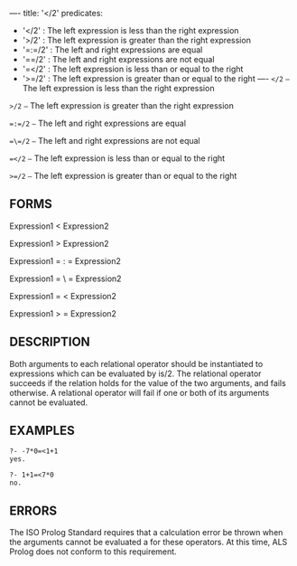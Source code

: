 —-
title: '</2'
predicates:
 - '</2' : The left expression is less than the right expression
 - '>/2' : The left expression is greater than the right expression
 - '=:=/2' : The left and right expressions are equal
 - '=\=/2' : The left and right expressions are not equal
 - '=</2' : The left expression is less than or equal to the right
 - '>=/2' : The left expression is greater than or equal to the right
—-
`</2` `—` The left expression is less than the right expression

`>/2` `—` The left expression is greater than the right expression

`=:=/2` `—` The left and right expressions are equal

`=\=/2` `—` The left and right expressions are not equal

`=</2` `—` The left expression is less than or equal to the right

`>=/2` `—` The left expression is greater than or equal to the right


## FORMS

Expression1 < Expression2

Expression1 > Expression2

Expression1 = : = Expression2

Expression1 = \ = Expression2

Expression1 = < Expression2

Expression1 > = Expression2



## DESCRIPTION

Both arguments to each relational operator should be instantiated to expressions which can be evaluated by is/2. The relational operator succeeds if the relation holds for the value of the two arguments, and fails otherwise. A relational operator will fail if one or both of its arguments cannot be evaluated.


## EXAMPLES

```
?- -7*0=<1+1
yes.
```

```
?- 1+1=<7*0
no.
```


## ERRORS

The ISO Prolog Standard requires that a calculation error be thrown when the arguments cannot be evaluated a for these operators. At this time, ALS Prolog does not conform to this requirement.

